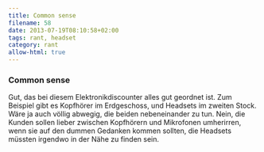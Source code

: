 ```yaml
---
title: Common sense
filename: 58
date: 2013-07-19T08:10:58+02:00
tags: rant, headset
category: rant
allow-html: true
---
```

### Common sense

<p>Gut, das bei diesem Elektronikdiscounter alles gut geordnet ist. Zum Beispiel gibt es Kopfhörer im Erdgeschoss, und Headsets im zweiten Stock. Wäre ja auch völlig abwegig, die beiden nebeneinander zu tun. Nein, die Kunden sollen lieber zwischen Kopfhörern und Mikrofonen umherirren, wenn sie auf den dummen Gedanken kommen sollten, die Headsets müssten irgendwo in der Nähe zu finden sein.</p>



